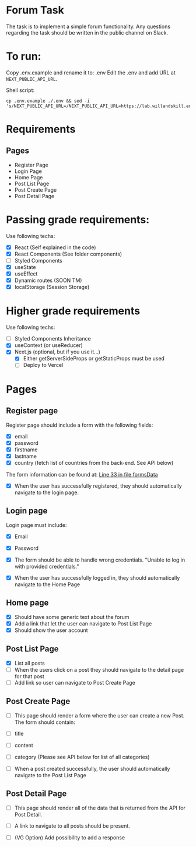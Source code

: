 # Forum Task
The task is to implement a simple forum functionality. Any questions regarding the task should be written in the public channel on Slack.

# To run:
Copy .env.example and rename it to: .env
Edit the .env and add URL at `NEXT_PUBLIC_API_URL`.

Shell script:
```shell script
cp .env.example ./.env && sed -i 's/NEXT_PUBLIC_API_URL=/NEXT_PUBLIC_API_URL=https://lab.willandskill.eu/'
```

# Requirements

## Pages

- Register Page
- Login Page
- Home Page
- Post List Page
- Post Create Page
- Post Detail Page

# Passing grade requirements:
Use following techs:
- [x] React (Self explained in the code)
- [x] React Components (See folder components)
- [ ] Styled Components
- [x] useState
- [x] useEffect
- [x] Dynamic routes (SOON TM)
- [x] localStorage (Session Storage)

# Higher grade requirements
Use following techs:
- [ ] Styled Components Inheritance
- [x] useContext (or useReducer)
- [x] Next.js (optional, but if you use it...)
    - [x] Either getServerSideProps or getStaticProps must be used
    - [ ] Deploy to Vercel
    
# Pages
## Register page
Register page should include a form with the following fields:
- [x] email
- [x] password
- [x] firstname
- [x] lastname
- [x] country (fetch list of countries from the back-end. See API below)

The form information can be found at: [Line 33 in file formsData](https://github.com/xavizus/Webb19-forum/blob/6e3b023e819a71320f47979215db1386b513de28/components/form/formsData.js#L33)

- [x] When the user has successfully registered, they should automatically navigate
to the login page.

## Login page
Login page must include:
- [x] Email
- [x] Password

- [x] The form should be able to handle wrong credentials. "Unable to log in with provided credentials."
- [x] When the user has successfully logged in, they should automatically navigate to the Home Page

## Home page
- [x] Should have some generic text about the forum
- [x] Add a link that let the user can navigate to Post List Page
- [x] Should show the user account

## Post List Page
- [x] List all posts
- [ ] When the users click on a post they should navigate to the detail page for
      that post
- [ ] Add link so user can navigate to Post Create Page

## Post Create Page
- [ ] This page should render a form where the user can create a new Post.
The form should contain:
- [ ] title
- [ ] content
- [ ] category (Please see API below for list of all categories)

- [ ] When a post created successfully, the user should automatically navigate to
      the Post List Page
      
## Post Detail Page
- [ ] This page should render all of the data that is returned from the API for Post Detail.
- [ ] A link to navigate to all posts should be present.
- [ ] (VG Option) Add possibility to add a response

